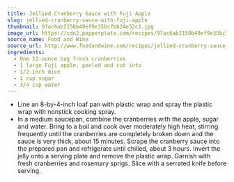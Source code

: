 ```yaml
---
title: Jellied Cranberry Sauce with Fuji Apple
slug: jellied-cranberry-sauce-with-fuji-apple
thumbnail: 97ac6ab2150b49ef9e35bc7bb24e32c1.jpg
image_url: https://cdn2.pepperplate.com/recipes/97ac6ab2150b49ef9e35bc7bb24e32c1.jpg
source_name: Food and Wine
source_url: http://www.foodandwine.com/recipes/jellied-cranberry-sauce-with-fuji-apple
ingredients:
  - One 12-ounce bag fresh cranberries
  - 1 large Fuji apple, peeled and cut into
  - 1/2-inch dice
  - 1 cup sugar
  - 3/4 cup water
---
```


* Line an 8-by-4-inch loaf pan with plastic wrap and spray the plastic wrap with nonstick cooking spray.
* In a medium saucepan, combine the cranberries with the apple, sugar and water. Bring to a boil and cook over moderately high heat, stirring frequently until the cranberries are completely broken down and the sauce is very thick, about 15 minutes. Scrape the cranberry sauce into the prepared pan and refrigerate until chilled, about 3 hours. Invert the jelly onto a serving plate and remove the plastic wrap. Garnish with fresh cranberries and rosemary sprigs. Slice with a serrated knife before serving.
